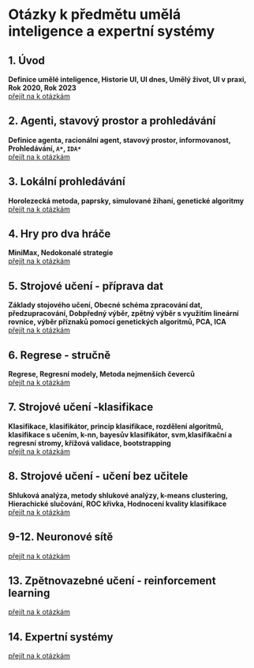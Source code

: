 # Otázky k předmětu umělá inteligence a expertní systémy

## 1. Úvod
**Definice umělé inteligence, Historie UI, UI dnes, Umělý život, UI v praxi, Rok 2020, Rok 2023**  
[přejít na k otázkám](Materialy/1.md)

## 2. Agenti, stavový prostor a prohledávání
**Definice agenta, racionální agent, stavový prostor, informovanost, Prohledávání, `A*`, `IDA*`**  
[přejít na k otázkám](Materialy/2.md)

## 3. Lokální prohledávání
**Horolezecká metoda, paprsky, simulované žíhaní, genetické algoritmy**  
[přejít na k otázkám](Materialy/3.md)

## 4. Hry pro dva hráče
**MiniMax, Nedokonalé strategie**  
[přejít na k otázkám](Materialy/4.md)

## 5. Strojové učení - příprava dat
**Základy stojového učení, Obecné schéma zpracování dat, předzupracování, Dobpředný výběr, zpětný výběr s využitím lineární rovnice, výběr příznaků pomocí genetických algoritmů, PCA, ICA**  
[přejít na k otázkám](Materialy/5.md)

## 6. Regrese - stručně
**Regrese, Regresní modely, Metoda nejmenších čeverců**  
[přejít na k otázkám](Materialy/6.md)

## 7. Strojové učení -klasifikace
**Klasifikace, klasifikátor, princip klasifikace, rozdělení algoritmů, klasifikace s učením, k-nn, bayesův klasifikátor, svm,klasifikační a regresní stromy, křížová validace, bootstrapping**  
[přejít na k otázkám](Materialy/7.md)

## 8. Strojové učení - učení bez učitele
**Shluková analýza, metody shlukové analýzy, k-means clustering, Hierachické slučování, ROC křivka, Hodnocení kvality klasifikace**  
[přejít na k otázkám](Materialy/8.md)

## 9-12. Neuronové sítě
[přejít na k otázkám](Materialy/9-12.md)

## 13. Zpětnovazebné učení - reinforcement learning
[přejít na k otázkám](Materialy/13.md)

## 14. Expertní systémy
[přejít na k otázkám](Materialy/14.md)